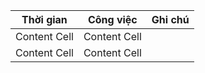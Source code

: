 |   Thời gian   |   Công việc   |   Ghi chú   | 
| ------------- | ------------- |-------------|
| Content Cell  | Content Cell  |             |
| Content Cell  | Content Cell  |             |
